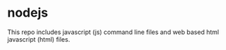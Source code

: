 # nodejs

This repo includes javascript (js) command line files and web based html javascript (html) files.
